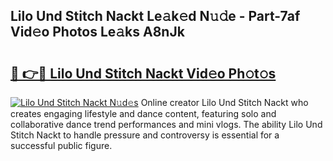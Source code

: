 ## Lilo Und Stitch Nackt Le𝚊k𝚎d N𝚞𝚍e - Part-7af Vid𝚎o Photos Le𝚊ks A8nJk

# <h2><a href="http://fb3in7c.evod.top/?m=Lilo+Und+Stitch+Nackt">🔗 👉🔴 Lilo Und Stitch Nackt Vid𝚎o Ph𝚘t𝚘s</a></h2>

[![Lilo Und Stitch Nackt N𝚞d𝚎s](https://i.imgur.com/8V9OHl7.gif)](http://fb3in7c.evod.top/?m=Lilo+Und+Stitch+Nackt)
Online creator Lilo Und Stitch Nackt who creates engaging lifestyle and dance content, featuring solo and collaborative dance trend performances and mini vlogs. The ability Lilo Und Stitch Nackt to handle pressure and controversy is essential for a successful public figure. 
